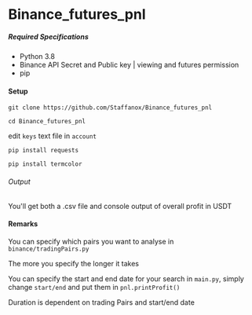 # Binance_futures_pnl


##### Required Specifications
- Python 3.8
- Binance API Secret and Public key | viewing and futures permission
- pip
#### Setup
``git clone https://github.com/Staffanox/Binance_futures_pnl``

``cd Binance_futures_pnl``

edit ``keys`` text file in ``account``

``pip install requests``

``pip install termcolor``


###### Output
You'll get both a .csv file and console output of overall profit in USDT

#### Remarks

You can specify which pairs you want to analyse in ``binance/tradingPairs.py``

The more you specify the longer it takes

You can specify the start and end date for your search in ``main.py``,
simply change ``start/end`` and put them in ``pnl.printProfit()``

Duration is dependent on trading Pairs and  start/end date

